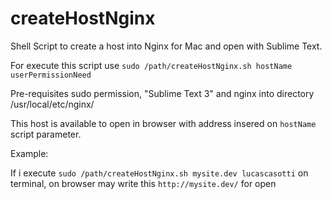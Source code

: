 # createHostNginx

Shell Script to create a host into Nginx for Mac and open with Sublime Text.

For execute this script use ``sudo /path/createHostNginx.sh hostName userPermissionNeed``

Pre-requisites sudo permission, "Sublime Text 3" and nginx into directory /usr/local/etc/nginx/

This host is available to open in browser with address insered on ``hostName``  script parameter.

Example:

If i execute ``sudo /path/createHostNginx.sh mysite.dev lucascasotti`` on terminal, on browser may write this ``http://mysite.dev/`` for open
